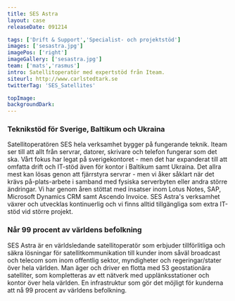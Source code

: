 ```yaml
---
title: SES Astra
layout: case
releaseDate: 091214

tags: ['Drift & Support','Specialist- och projektstöd']
images: ['sesastra.jpg']
imagePos: ['right']
imageGallery: ['sesastra.jpg']
team: ['mats','rasmus']
intro: Satellitoperatör med expertstöd från Iteam.
siteurl: http://www.carlstedtark.se
twitterTag: 'SES_Satellites'

topImage:
backgroundDark:
---
```


### Teknikstöd för Sverige, Baltikum och Ukraina
Satellitoperatören SES hela verksamhet bygger på fungerande teknik. Iteam ser till att allt från servrar, datorer, skrivare och telefon fungerar som det ska. Vårt fokus har legat på sverigekontoret - men det har expanderat till att omfatta drift och IT-stöd även för kontor i Baltikum samt Ukraina. Det allra mest kan lösas genon att fjärrstyra servrar - men vi åker såklart när det krävs på-plats-arbete i samband med fysiska serverbyten eller andra större ändringar. Vi har genom åren stöttat med insatser inom Lotus Notes, SAP, Microsoft Dynamics CRM samt Ascendo Invoice. SES Astra's verksamhet växrer och utvecklas kontinuerlig och vi finns alltid tillgängliga som extra IT-stöd vid större projekt.


### Når 99 procent av världens befolkning
SES Astra är en världsledande satellitoperatör som erbjuder tillförlitliga och säkra lösningar för satellitkommunikation till kunder inom såväl broadcast och telecom som inom offentlig sektor, myndigheter och regeringar/stater över hela världen. Man äger och driver en flotta med 53 geostationära satelliter, som kompletteras av ett nätverk med upplänksstationer och kontor över hela världen. En infrastruktur som gör det möjligt för kunderna att nå 99 procent av världens befolkning.